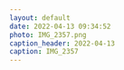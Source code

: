 ```yaml
---
layout: default
date: 2022-04-13 09:34:52
photo: IMG_2357.png
caption_header: 2022-04-13
caption: IMG_2357
---
```


